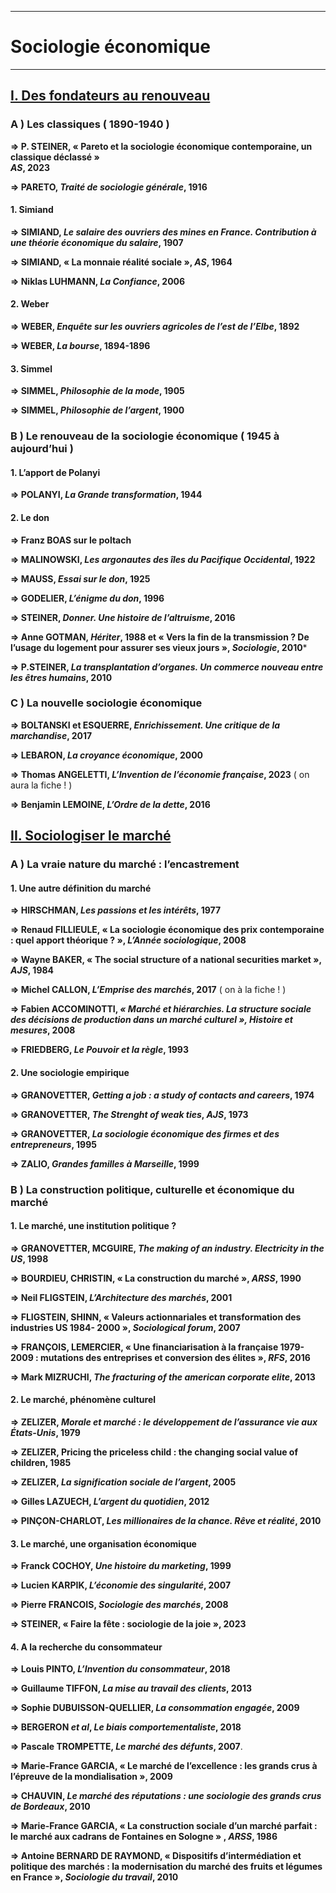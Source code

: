 ***
# Sociologie économique
***
## <u>I. Des fondateurs au renouveau</u> 

### A ) Les classiques ( 1890-1940 )

**⇒ P. STEINER, « Pareto et la sociologie économique contemporaine, un classique déclassé » <br>*AS*, 2023**

**⇒ PARETO, *Traité de sociologie générale*, 1916**

#### 1. Simiand 

**⇒ SIMIAND, *Le salaire des ouvriers des mines en France. Contribution à une théorie économique du salaire*, 1907**

**⇒ SIMIAND, « La monnaie réalité sociale », *AS*, 1964** 

**⇒ Niklas LUHMANN, *La Confiance*, 2006**

#### 2. Weber 

**⇒ WEBER, *Enquête sur les ouvriers agricoles de l’est de l’Elbe*, 1892**

**⇒ WEBER, *La bourse*, 1894-1896**
#### 3. Simmel 

**⇒ SIMMEL, *Philosophie de la mode*, 1905**

**⇒ SIMMEL, *Philosophie de l’argent*, 1900**

### B ) Le renouveau de la sociologie économique ( 1945 à aujourd’hui )

#### 1. L’apport de Polanyi 

**⇒ POLANYI, *La Grande transformation*, 1944**
#### 2. Le don 

**⇒ Franz BOAS sur le poltach** 

**⇒ MALINOWSKI, *Les argonautes des îles du Pacifique Occidental*, 1922** 

**⇒ MAUSS, *Essai sur le don*, 1925**

**⇒ GODELIER, *L’énigme du don*, 1996**

**⇒ STEINER, *Donner. Une histoire de l’altruisme*, 2016** 

**⇒ Anne GOTMAN, *Hériter*, 1988 et « Vers la fin de la transmission ? De l’usage du logement pour assurer ses vieux jours », *Sociologie*, 2010*** 

**⇒ P.STEINER, *La transplantation d’organes. Un commerce nouveau entre les êtres humains*, 2010**

### C ) La nouvelle sociologie économique 

**⇒ BOLTANSKI et ESQUERRE, *Enrichissement. Une critique de la marchandise*, 2017** 

**⇒ LEBARON, *La croyance économique*, 2000**

**⇒ Thomas ANGELETTI, *L’Invention de l’économie française*, 2023** ( on aura la fiche ! )

**⇒ Benjamin LEMOINE, *L’Ordre de la dette*, 2016**

## <u>II. Sociologiser le marché</u> 

### A ) La vraie nature du marché : l’encastrement 

#### 1. Une autre définition du marché 

**⇒ HIRSCHMAN, *Les passions et les intérêts*, 1977** 

**⇒ Renaud FILLIEULE, « La sociologie économique des prix contemporaine : quel apport théorique ? », *L’Année sociologique*, 2008** 

**⇒ Wayne BAKER, « The social structure of a national securities market », *AJS*, 1984**

**⇒ Michel CALLON, *L’Emprise des marchés*, 2017** ( on à la fiche ! )

**⇒ Fabien ACCOMINOTTI, *« Marché et hiérarchies. La structure sociale des décisions de production dans un marché culturel », Histoire et mesures*, 2008**

**⇒ FRIEDBERG, *Le Pouvoir et la règle*, 1993** 

#### 2. Une sociologie empirique 

**⇒ GRANOVETTER, *Getting a job : a study of contacts and careers*, 1974** 

**⇒ GRANOVETTER, *The Strenght of weak ties*, *AJS*, 1973** 

**⇒ GRANOVETTER, *La sociologie économique des firmes et des entrepreneurs*, 1995** 

**⇒ ZALIO, *Grandes familles à Marseille*, 1999**

### B ) La construction politique, culturelle et économique du marché

#### 1. Le marché, une institution politique ?

**⇒ GRANOVETTER, MCGUIRE, *The making of an industry. Electricity in the US*, 1998**

**⇒ BOURDIEU, CHRISTIN, « La construction du marché », *ARSS*, 1990**

**⇒ Neil FLIGSTEIN, *L’Architecture des marchés*, 2001**

**⇒ FLIGSTEIN, SHINN, « Valeurs actionnariales et transformation des industries US 1984- 2000 », *Sociological forum*,  2007**

**⇒ FRANÇOIS, LEMERCIER, « Une financiarisation à la française 1979-2009 : mutations des entreprises et conversion des élites », *RFS*, 2016**

**⇒ Mark MIZRUCHI, *The fracturing of the american corporate elite*, 2013**

#### 2. Le marché, phénomène culturel 

**⇒ ZELIZER, *Morale et marché : le développement de l’assurance vie aux États-Unis*, 1979**

**⇒ ZELIZER, Pricing the priceless child : the changing social value of children, 1985**

**⇒ ZELIZER, *La signification sociale de l’argent*, 2005**

**⇒ Gilles LAZUECH, *L’argent du quotidien*, 2012**

**⇒ PINÇON-CHARLOT, *Les millionaires de la chance. Rêve et réalité*, 2010**

#### 3. Le marché, une organisation économique

**⇒ Franck COCHOY, *Une histoire du marketing*, 1999**

**⇒ Lucien KARPIK, *L’économie des singularité*, 2007**

**⇒ Pierre FRANCOIS, *Sociologie des marchés*, 2008**



**⇒ STEINER, « Faire la fête : sociologie de la joie », 2023** 

#### 4. A la recherche du consommateur 

**⇒ Louis PINTO, *L’Invention du consommateur*, 2018**

**⇒ Guillaume TIFFON, *La mise au travail des clients*, 2013**

**⇒ Sophie DUBUISSON-QUELLIER, *La consommation engagée*, 2009** 

**⇒ BERGERON *et al*, *Le biais comportementaliste*, 2018**

**⇒ Pascale TROMPETTE, *Le marché des défunts*, 2007**. 

**⇒ Marie-France GARCIA, « Le marché de l’excellence : les grands crus à l’épreuve de la mondialisation », 2009** 

**⇒ CHAUVIN, *Le marché des réputations : une sociologie des grands crus de Bordeaux*, 2010** 

**⇒ Marie-France GARCIA, « La construction sociale d’un marché parfait : le marché aux cadrans de Fontaines en Sologne » , *ARSS*, 1986**

**⇒ Antoine BERNARD DE RAYMOND,  « Dispositifs d’intermédiation et politique des marchés : la modernisation du marché des fruits et légumes en France », *Sociologie du travail*, 2010**
















